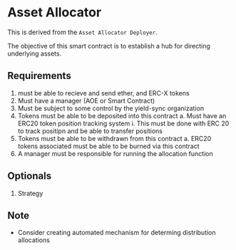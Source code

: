 # Asset Allocator

This is derived from the `Asset Allocator Deployer`.

The objective of this smart contract is to establish a hub for directing underlying assets.

## Requirements
1. must be able to recieve and send ether, and ERC-X tokens
2. Must have a manager (AOE or Smart Contract)
3. Must be subject to some control by the yield-sync organization
4. Tokens must be able to be deposited into this contract
		a. Must have an ERC20 token position tracking system
				i. This must be done with ERC 20 to track positipn and be able to transfer positions
5. Tokens must be able to be withdrawn from this contract
	a. ERC20 tokens associated must be able to be burned via this contract
6. A manager must be responsible for running the allocation function

## Optionals

1. Strategy

## Note

- Consider creating automated mechanism for determing distribution allocations